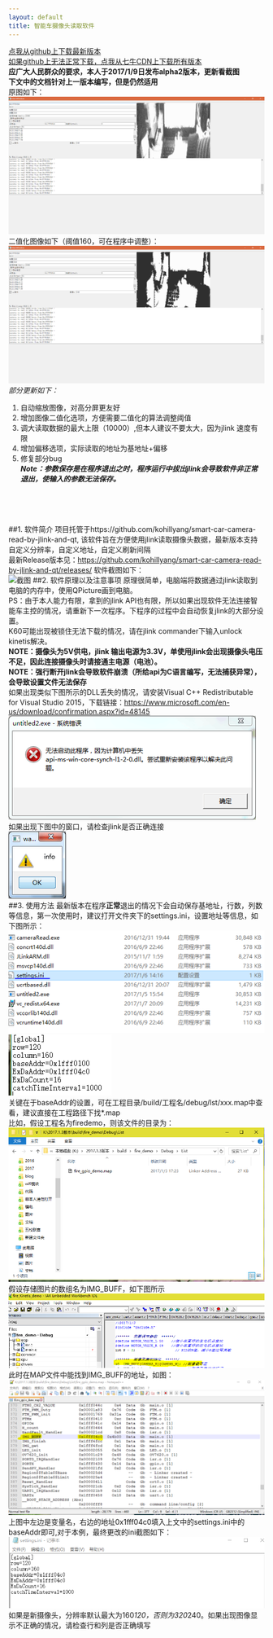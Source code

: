 ```yaml
---
layout: default
title: 智能车摄像头读取软件
---
```

[点我从github上下载最新版本](https://github.com/kohillyang/smart-car-camera-read-by-jlink-and-qt/releases/tag/v0.3)</br>
[如果github上无法正常下载，点我从七牛CDN上下载所有版本](http://oj5adp5xv.bkt.clouddn.com/cameraRead.zip)</br>
**应广大人民群众的要求，本人于2017/1/9日发布alpha2版本，更新看截图**</br>
**下文中的文档针对上一版本编写，但是仍然适用**</br>
原图如下：</br>
![](./image/image010.png)</br>
二值化图像如下（阈值160，可在程序中调整）：</br>
![](./image/image009.png)</br>
*部分更新如下：*</br>
1. 自动缩放图像，对高分屏更友好</br>
2. 增加图像二值化选项，方便需要二值化的算法调整阈值</br>
3. 调大读取数据的最大上限（10000）,但本人建议不要太大，因为jlink 速度有限</br>
4. 增加偏移选项，实际读取的地址为基地址+偏移</br>
5. 修复部分bug</br>
***Note：参数保存是在程序退出之时，程序运行中拔出jlink会导致软件非正常退出，使输入的参数无法保存。***</br>
</br>
</br>
</br>

##1. 软件简介
项目托管于https://github.com/kohillyang/smart-car-camera-read-by-jlink-and-qt, 该软件旨在方便使用jlink读取摄像头数据，最新版本支持自定义分辨率，自定义地址，自定义刷新间隔</br>
最新Release版本见：https://github.com/kohillyang/smart-car-camera-read-by-jlink-and-qt/releases/
软件截图如下：</br>
![截图](https://raw.githubusercontent.com/kohillyang/smart-car-camera-read-by-jlink-and-qt/master/screensnap.jpg)
##2. 软件原理以及注意事项
原理很简单，电脑端将数据通过jlink读取到电脑的内存中，使用QPicture画到电脑。</br>
PS：由于本人能力有限，拿到的jlink API也有限，所以如果出现软件无法连接智能车主控的情况，请重新下一次程序。下程序的过程中会自动恢复jlink的大部分设置。</br>
K60可能出现被锁住无法下载的情况，请在jlink commander下输入unlock kinetis解决。</br>
**NOTE：摄像头为5V供电，jlink 输出电源为3.3V，单使用jlink会出现摄像头电压不足，因此连接摄像头时请接通主电源（电池）。**</br>
**NOTE：强行断开jlink会导致软件崩溃（所给api为C语言编写，无法捕获异常），会导致设置文件无法保存**</br>
如果出现类似下图所示的DLL丢失的情况，请安装Visual C++ Redistributable for Visual Studio 2015，下载链接：https://www.microsoft.com/en-us/download/confirmation.aspx?id=48145
![](./image001.png)</br>
如果出现下图中的窗口，请检查jlink是否正确连接</br>
![](./image002.png)</br>
##3. 使用方法
最新版本在程序**正常**退出的情况下会自动保存基地址，行数，列数等信息，第一次使用时，建议打开文件夹下的settings.ini，设置地址等信息，如下图所示：</br>
![](./image/image003.png)</br>
![](./image/image004.png)</br>
关键在于baseAddr的设置，可在工程目录/build/工程名/debug/lst/xxx.map中查看，建议直接在工程路径下找*.map</br>
比如，假设工程名为firedemo，则该文件的目录为：</br>
![](./image/image005.png)</br>
假设存储图片的数组名为IMG_BUFF，如下图所示</br>
![](./image/image006.png)</br>
此时在MAP文件中能找到IMG_BUFF的地址，如图：</br>
![](./image/image007.png)</br>
上图中左边是变量名，右边的地址0x1fff04c0填入上文中的settings.ini中的baseAddr即可,对于本例，最终更改的ini截图如下：</br>
![](./image/image008.png)</br>
如果是新摄像头，分辨率默认最大为160*120，否则为320*240。如果出现图像显示不正确的情况，请检查行和列是否正确填写</br>


